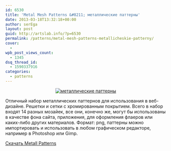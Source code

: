 ```yaml
---
id: 6530
title: 'Metal Mesh Patterns &#8211; металлические паттерны'
date: 2013-03-18T13:32:18+00:00
author: serEga
layout: post
guid: http://artslab.info/?p=6530
permalink: /patterns/metal-mesh-patterns-metallicheskie-patterny/
cover:
  -
wpb_post_views_count:
  - 1345
dsq_thread_id:
  - 1590337916
categories:
  - patterns
---
```

<center>
  <a href="http://googledrive.com/host/0B9lHVSSSdxdxd0hjdUdmRzY3Tjg/metalicheskie_patterns.jpg"><img src="http://googledrive.com/host/0B9lHVSSSdxdxd0hjdUdmRzY3Tjg/metalicheskie_patterns-300x274.jpg" alt="металлические паттерны" class="aligncenter size-medium wp-image-6531" srcset="http://googledrive.com/host/0B9lHVSSSdxdxd0hjdUdmRzY3Tjg/metalicheskie_patterns-300x274.jpg 300w, http://googledrive.com/host/0B9lHVSSSdxdxd0hjdUdmRzY3Tjg/metalicheskie_patterns.jpg 547w" sizes="(max-width: 300px) 100vw, 300px" /></a>
</center>

Отличный набор металлических паттернов для использования в веб-дизайне. Решетки и сетки с хромированным покрытием. Всего в набор входят 14 разных мозайек, все они, конечно же, могут бы использованы в качестве фона сайта, приложения, для оформления флаеров или каких-либо других материалов. Формат: png, паттерны можно импортировать и использовать в любом графическом редакторе, например в Photoshop или Gimp.

[Скачать Metall Patterns](http://axertion.deviantart.com/art/Metal-Mesh-Patterns-Pack-1-107942844)